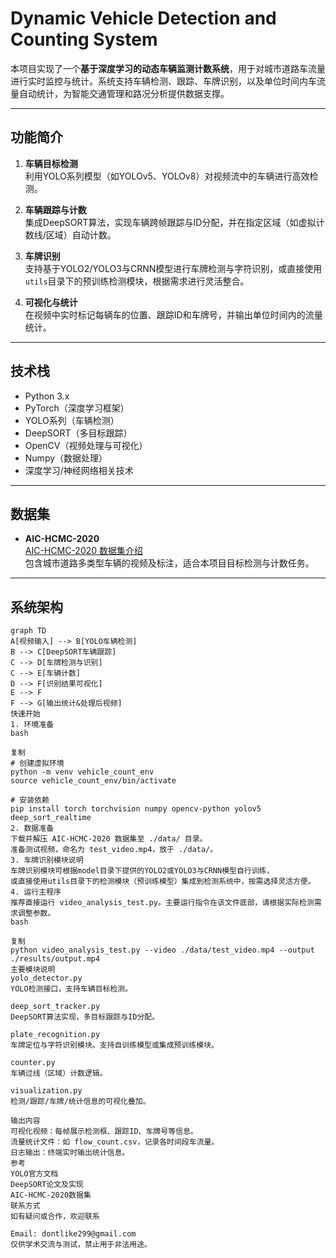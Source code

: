 # Dynamic Vehicle Detection and Counting System

本项目实现了一个**基于深度学习的动态车辆监测计数系统**，用于对城市道路车流量进行实时监控与统计。系统支持车辆检测、跟踪、车牌识别，以及单位时间内车流量自动统计，为智能交通管理和路况分析提供数据支撑。

---

## 功能简介

1. **车辆目标检测**  
   利用YOLO系列模型（如YOLOv5、YOLOv8）对视频流中的车辆进行高效检测。

2. **车辆跟踪与计数**  
   集成DeepSORT算法，实现车辆跨帧跟踪与ID分配，并在指定区域（如虚拟计数线/区域）自动计数。

3. **车牌识别**  
   支持基于YOLO2/YOLO3与CRNN模型进行车牌检测与字符识别，或直接使用`utils`目录下的预训练检测模块，根据需求进行灵活整合。

4. **可视化与统计**  
   在视频中实时标记每辆车的位置、跟踪ID和车牌号，并输出单位时间内的流量统计。

---

## 技术栈

- Python 3.x
- PyTorch（深度学习框架）
- YOLO系列（车辆检测）
- DeepSORT（多目标跟踪）
- OpenCV（视频处理与可视化）
- Numpy（数据处理）
- 深度学习/神经网络相关技术

---

## 数据集

- **AIC-HCMC-2020**  
  [AIC-HCMC-2020 数据集介绍](https://www.aicitychallenge.org/2020-data-set/)  
  包含城市道路多类型车辆的视频及标注，适合本项目目标检测与计数任务。

---

## 系统架构

```mermaid
graph TD
A[视频输入] --> B[YOLO车辆检测]
B --> C[DeepSORT车辆跟踪]
C --> D[车牌检测与识别]
C --> E[车辆计数]
D --> F[识别结果可视化]
E --> F
F --> G[输出统计&处理后视频]
快速开始
1. 环境准备
bash

复制
# 创建虚拟环境
python -m venv vehicle_count_env
source vehicle_count_env/bin/activate

# 安装依赖
pip install torch torchvision numpy opencv-python yolov5 deep_sort_realtime
2. 数据准备
下载并解压 AIC-HCMC-2020 数据集至 ./data/ 目录。
准备测试视频，命名为 test_video.mp4，放于 ./data/。
3. 车牌识别模块说明
车牌识别模块可根据model目录下提供的YOLO2或YOLO3与CRNN模型自行训练，
或直接使用utils目录下的检测模块（预训练模型）集成到检测系统中，按需选择灵活方便。
4. 运行主程序
推荐直接运行 video_analysis_test.py。主要运行指令在该文件底部，请根据实际检测需求调整参数。
bash

复制
python video_analysis_test.py --video ./data/test_video.mp4 --output ./results/output.mp4
主要模块说明
yolo_detector.py
YOLO检测接口，支持车辆目标检测。

deep_sort_tracker.py
DeepSORT算法实现，多目标跟踪与ID分配。

plate_recognition.py
车牌定位与字符识别模块。支持自训练模型或集成预训练模块。

counter.py
车辆过线（区域）计数逻辑。

visualization.py
检测/跟踪/车牌/统计信息的可视化叠加。

输出内容
可视化视频：每帧展示检测框、跟踪ID、车牌号等信息。
流量统计文件：如 flow_count.csv，记录各时间段车流量。
日志输出：终端实时输出统计信息。
参考
YOLO官方文档
DeepSORT论文及实现
AIC-HCMC-2020数据集
联系方式
如有疑问或合作，欢迎联系

Email: dontlike299@gmail.com
仅供学术交流与测试，禁止用于非法用途。
